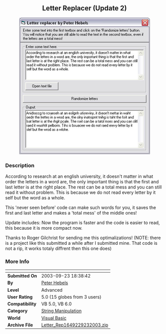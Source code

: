 ﻿<div align="center">

## Letter Replacer \(Update 2\)

<img src="PIC200392174655377.jpg">
</div>

### Description

According to research at an english university, it doesn't matter in what order the letters in a word are, the only important thing is that the first and last letter is at the right place. The rest can be a total mess and you can still read it without problem. This is because we do not read every letter by it self but the word as a whole.

This 'never seen before' code can make such words for you, it saves the first and last letter and makes a 'total mess' of the middle ones!

Update includes: Now the program is faster and the code is easier to read, this because it is more compact now.

Thanks to Roger Gilchrist for sending me this optimalizations! (NOTE: there is a project like this submitted a while after I submitted mine. That code is not a rip, it works totaly diffrent then this one does)
 
### More Info
 


<span>             |<span>
---                |---
**Submitted On**   |2003-09-23 18:38:42
**By**             |[Peter Hebels](https://github.com/Planet-Source-Code/PSCIndex/blob/master/ByAuthor/peter-hebels.md)
**Level**          |Advanced
**User Rating**    |5.0 (15 globes from 3 users)
**Compatibility**  |VB 5\.0, VB 6\.0
**Category**       |[String Manipulation](https://github.com/Planet-Source-Code/PSCIndex/blob/master/ByCategory/string-manipulation__1-5.md)
**World**          |[Visual Basic](https://github.com/Planet-Source-Code/PSCIndex/blob/master/ByWorld/visual-basic.md)
**Archive File**   |[Letter\_Rep1649229232003\.zip](https://github.com/Planet-Source-Code/peter-hebels-letter-replacer-update-2__1-48659/archive/master.zip)








